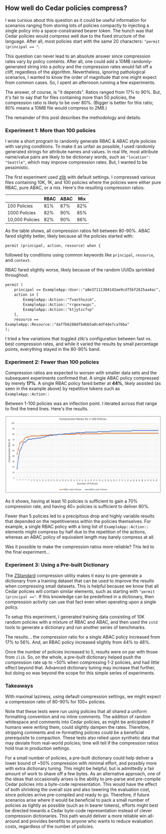 ## How well do Cedar policies compress?

I was curious about this question as it could be useful information for scenarios ranging from storing lots of policies compactly to injecting a single policy into a space-constrained bearer token. The hunch was that Cedar policies would compress well due to the fixed structure of the language. After all, most policies start with the same 20 characters: `"permit (principal == "`.

This question can never lead to an absolute answer since compression rates vary by policy contents. After all, one could add a 10MB randomly-generated string into a policy and the compression rates would fall off a cliff, regardless of the algorithm. Nevertheless, ignoring pathological scenarios, I wanted to know the order of magnitude that one might expect from common cases. So, I spent an afternoon running a few experiments.

The answer, of course, is "it depends". Ratios ranged from 17% to 90%. But, it's fair to say that for files containing more than 50 policies, the compression ratio is likely to be over 80%. (Bigger is better for this ratio; 80% means a 10MB file would compress to 2MB.)

The remainder of this post describes the methodology and details.

### Experiment 1: More than 100 policies

I wrote a short program to randomly generate RBAC & ABAC style policies with varying conditions. To make it as unfair as possible, I used randomly generated strings for attribute names and values. In real life, most attribute name/value pairs are likely to be dictionary words, such as `"location": "Seattle"`, which may improve compression rates. But, I wanted to be pessimistic.

The first experiment used [zlib](https://en.wikipedia.org/wiki/Zlib) with default settings. I compressed various files containing 10K, 1K, and 100 policies where the policies were either pure RBAC, pure ABAC, or a mix. Here's the resulting compression ratios:

|                 | RBAC | ABAC | Mix |
|-----------------|------|------|-----|
| 100 Policies    | 81%  | 87%  | 82% |
| 1000 Policies   | 82%  | 90%  | 85% |
| 10,000 Policies | 82%  | 90%  | 86% |

As the table shows, all compression ratios fell between 80-90%. ABAC fared slightly better, likely because all the policies started with:
```
permit (principal, action, resource) when {
``` 
followed by conditions using common keywords like `principal`, `resource`, and `context`.

RBAC fared slightly worse, likely because of the random UUIDs sprinkled throughout.
```
permit (
    principal == ExampleApp::User::"a8e37111304143ae9cd75bf2625aa4ac",
    action in [
        ExampleApp::Action::"fvasthxzcm",
        ExampleApp::Action::"rrgoxrwupc",
        ExampleApp::Action::"ktjytscfvp"
    ],
    resource == ExampleApp::Resource::"daffb6288dfb4bb5a0c4df4de7ca76ba"
);
``` 

I tried a few variations that toggled zlib's configuration between fast vs. best compression rates, and while it varied the results by small percentage points, everything stayed in the 80-90% band. 

### Experiment 2: Fewer than 100 policies

Compression ratios are expected to worsen with smaller data sets and the subsequent experiments confirmed that. A single ABAC policy compressed by merely  **17%**. A single RBAC policy fared better at **44%**, likely assisted (as seen in the example above) by repetitive tokens such as `ExampleApp::Action::`

Between 1-100 policies was an inflection point. I iterated across that range to find the trend lines. Here's the results.

![Graph of compression ratios for one to one-hundred policies](compression-ratios.png)

As it shows, having at least 10 policies is sufficient to gain a 70% compression rate, and having 40+ policies is sufficient to deliver 80%.

Fewer than 5 policies led to a precipitous drop and highly variable results that depended on the repetitiveness within the policies themselves. For example, a single RBAC policy with a long list of `ExampleApp::Action::` elements might compress by half due to the repetition of the actions, whereas an ABAC policy of equivalent length may barely compress at all. 

Was it possible to make the compression ratios more reliable? This led to the final experiment…

### Experiment 3: Using a Pre-built Dictionary 

The [ZStandard](https://en.wikipedia.org/wiki/Zstd) compression utility makes it easy to pre-generate a dictionary from a training dataset that can be used to improve the results when compressing small datasets. This is helpful because we know that all Cedar policies will contain similar elements, such as starting with `"permit (principal =="`. If this knowledge can be predefined in a dictionary, then compression activity can use that fact even when operating upon a single policy. 

To setup this experiment, I generated training data consisting of 10K random policies with a mixture of RBAC and ABAC, and then used the `zstd` tools to generate a dictionary and run another series of benchmarks. 

The results... the compression ratio for a single ABAC policy increased from 17% to 56%. And, an RBAC policy increased slightly from 44% to 48%.  

Once the number of policies increased to 5, results were on par with those from `zlib`. So, on the whole, a pre-built dictionary helped push the compression rate up to ~50% when compressing 1-2 policies, and had little effect beyond that. Advanced dictionary tuning may increase that further, but doing so was beyond the scope for this simple series of experiments.

### Takeaways 

With maximal laziness, using default compression settings, we might expect a compression ratio of 80-90% for 100+ policies.

Note that these tests were run using policies that all shared a uniform formatting convention and no inline comments. The addition of random whitespace and comments into Cedar policies, as might be anticipated if humans were writing them, could slightly dampen the rates. Therefore, stripping comments and re-formatting policies could be a beneficial prerequisite to compaction. These tests also relied upon synthetic data that may deviate from real-world policies; time will tell if the compression ratios hold true in production settings.

For a small number of policies, a pre-built dictionary could help deliver a lower bound of ~50% compression with minimal effort, and possibly more with extra dictionary tuning. This might be helpful, but is admittedly a fair amount of work to shave off a few bytes. As an alternative approach, one of the ideas that occasionally arises is the ability to pre-parse and pre-compile Cedar policies into a byte-code representation. This would have the effect of both shrinking the overall size and also lowering the evaluation cost, since policies arrive pre-compiled and ready to go. Therefore, if future scenarios arise where it would be beneficial to pack a small number of policies as tightly as possible (such as in bearer tokens), efforts might best be directed towards a Cedar byte-code representation instead of clever compression dictionaries. This path would deliver a more reliable win all-around and provides benefits to anyone who wants to reduce evaluation costs, regardless of the number of policies.  
